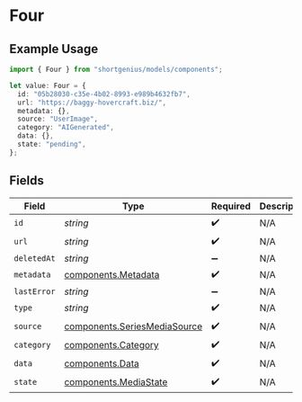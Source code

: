 # Four

## Example Usage

```typescript
import { Four } from "shortgenius/models/components";

let value: Four = {
  id: "05b28030-c35e-4b02-8993-e989b4632fb7",
  url: "https://baggy-hovercraft.biz/",
  metadata: {},
  source: "UserImage",
  category: "AIGenerated",
  data: {},
  state: "pending",
};
```

## Fields

| Field                                                                        | Type                                                                         | Required                                                                     | Description                                                                  |
| ---------------------------------------------------------------------------- | ---------------------------------------------------------------------------- | ---------------------------------------------------------------------------- | ---------------------------------------------------------------------------- |
| `id`                                                                         | *string*                                                                     | :heavy_check_mark:                                                           | N/A                                                                          |
| `url`                                                                        | *string*                                                                     | :heavy_check_mark:                                                           | N/A                                                                          |
| `deletedAt`                                                                  | *string*                                                                     | :heavy_minus_sign:                                                           | N/A                                                                          |
| `metadata`                                                                   | [components.Metadata](../../models/components/metadata.md)                   | :heavy_check_mark:                                                           | N/A                                                                          |
| `lastError`                                                                  | *string*                                                                     | :heavy_minus_sign:                                                           | N/A                                                                          |
| `type`                                                                       | *string*                                                                     | :heavy_check_mark:                                                           | N/A                                                                          |
| `source`                                                                     | [components.SeriesMediaSource](../../models/components/seriesmediasource.md) | :heavy_check_mark:                                                           | N/A                                                                          |
| `category`                                                                   | [components.Category](../../models/components/category.md)                   | :heavy_check_mark:                                                           | N/A                                                                          |
| `data`                                                                       | [components.Data](../../models/components/data.md)                           | :heavy_check_mark:                                                           | N/A                                                                          |
| `state`                                                                      | [components.MediaState](../../models/components/mediastate.md)               | :heavy_check_mark:                                                           | N/A                                                                          |
